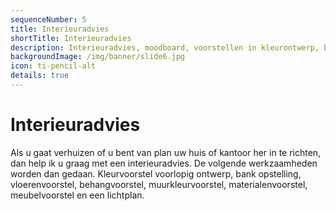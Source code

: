 ```yaml
---
sequenceNumber: 5
title: Interieuradvies
shortTitle: Interieuradvies
description: Interieuradvies, moodboard, voorstellen in kleurontwerp, bankopstelling, vloeren, behang, muurkleur, materialen, meubel en een lichtplan.
backgroundImage: /img/banner/slide6.jpg
icon: ti-pencil-alt
details: true
---
```

# Interieuradvies

Als u gaat verhuizen of u bent van plan uw huis of kantoor her in te richten, dan help ik u graag met een interieuradvies.
De volgende werkzaamheden worden dan gedaan.
Kleurvoorstel voorlopig ontwerp,
bank opstelling, vloerenvoorstel, behangvoorstel, muurkleurvoorstel, materialenvoorstel, meubelvoorstel en een lichtplan.